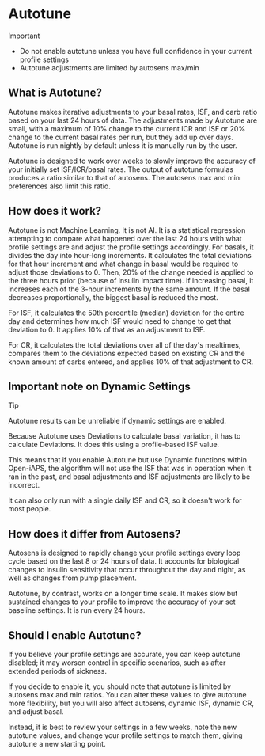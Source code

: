 # Autotune
> [!IMPORTANT]
> - Do not enable autotune unless you have full confidence in your current profile settings 
> - Autotune adjustments are limited by autosens max/min

## What is Autotune?
Autotune makes iterative adjustments to your basal rates, ISF, and carb ratio based on your last 24 hours of data. The adjustments made by Autotune are small, with a maximum of 10% change to the current ICR and ISF or 20% change to the current basal rates per run, but they add up over days. Autotune is run nightly by default unless it is manually run by the user.

Autotune is designed to work over weeks to slowly improve the accuracy of your initially set ISF/ICR/basal rates. The output of autotune formulas produces a ratio similar to that of autosens. The autosens max and min preferences also limit this ratio.

## How does it work?
Autotune is not Machine Learning. It is not AI. It is a statistical regression attempting to compare what happened over the last 24 hours with what profile settings are and adjust the profile settings accordingly. For basals, it divides the day into hour-long increments. It calculates the total deviations for that hour increment and what change in basal would be required to adjust those deviations to 0. Then, 20% of the change needed is applied to the three hours prior (because of insulin impact time). If increasing basal, it increases each of the 3-hour increments by the same amount. If the basal decreases proportionally, the biggest basal is reduced the most.

For ISF, it calculates the 50th percentile (median) deviation for the entire day and determines how much ISF would need to change to get that deviation to 0. It applies 10% of that as an adjustment to ISF.

For CR, it calculates the total deviations over all of the day's mealtimes, compares them to the deviations expected based on existing CR and the known amount of carbs entered, and applies 10% of that adjustment to CR.

## Important note on Dynamic Settings
>[!TIP]
>Autotune results can be unreliable if dynamic settings are enabled.

Because Autotune uses Deviations to calculate basal variation, it has to calculate Deviations. It does this using a profile-based ISF value. 

This means that if you enable Autotune but use Dynamic functions within Open-iAPS, the algorithm will not use the ISF that was in operation when it ran in the past, and basal adjustments and ISF adjustments are likely to be incorrect. 

It can also only run with a single daily ISF and CR, so it doesn't work for most people. 

## How does it differ from Autosens?
Autosens is designed to rapidly change your profile settings every loop cycle based on the last 8 or 24 hours of data. It accounts for biological changes to insulin sensitivity that occur throughout the day and night, as well as changes from pump placement. 

Autotune, by contrast, works on a longer time scale. It makes slow but sustained changes to your profile to improve the accuracy of your set baseline settings. It is run every 24 hours.

## Should I enable Autotune?
If you believe your profile settings are accurate, you can keep autotune disabled; it may worsen control in specific scenarios, such as after extended periods of sickness.

If you decide to enable it, you should note that autotune is limited by autosens max and min ratios. You can alter these values to give autotune more flexibility, but you will also affect autosens, dynamic ISF, dynamic CR, and adjust basal.

Instead, it is best to review your settings in a few weeks, note the new autotune values, and change your profile settings to match them, giving autotune a new starting point.
